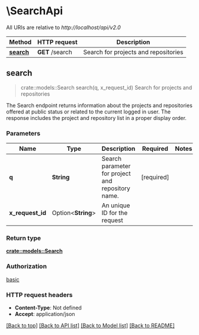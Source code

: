 # \SearchApi

All URIs are relative to *http://localhost/api/v2.0*

Method | HTTP request | Description
------------- | ------------- | -------------
[**search**](SearchApi.md#search) | **GET** /search | Search for projects and repositories



## search

> crate::models::Search search(q, x_request_id)
Search for projects and repositories

The Search endpoint returns information about the projects and repositories offered at public status or related to the current logged in user. The response includes the project and repository list in a proper display order.

### Parameters


Name | Type | Description  | Required | Notes
------------- | ------------- | ------------- | ------------- | -------------
**q** | **String** | Search parameter for project and repository name. | [required] |
**x_request_id** | Option<**String**> | An unique ID for the request |  |

### Return type

[**crate::models::Search**](Search.md)

### Authorization

[basic](../README.md#basic)

### HTTP request headers

- **Content-Type**: Not defined
- **Accept**: application/json

[[Back to top]](#) [[Back to API list]](../README.md#documentation-for-api-endpoints) [[Back to Model list]](../README.md#documentation-for-models) [[Back to README]](../README.md)

